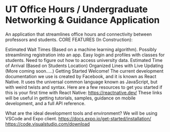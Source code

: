 # UT Office Hours / Undergraduate Networking & Guidance Application 

An application that streamlines office hours and connectivity between professors and students.
CORE FEATURES (In Construction):
 
Estimated Wait Times (Based on a machine learning algorithm).
Possibly streamlining registration into an app. 
Easy login and profiles with classes for students.
Need to figure out how to access university data. 
Estimated Time of Arrival (Based on Students Location)
Organized Lines with Live Updating
(More coming soon.....)
Getting Started
Welcome! The current development documentation we use is created by Facebook, and it is known as React Native. It uses the universal common language known as JavaScript, but with weird twists and syntax. 
Here are a few resources to get you started if this is your first time with React Native:
https://reactnative.dev/
These links will be useful in getting tutorials, samples, guidance on mobile development, and a full API reference.

What are the ideal development tools and environment?
We will be using VSCode and Expo client. 
https://docs.expo.io/get-started/installation/
https://code.visualstudio.com/download

